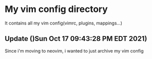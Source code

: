 # My vim config directory
It contains all my vim config(vimrc, plugins, mappings...)
## Update ()Sun Oct 17 09:43:28 PM EDT 2021)
Since i'm moving to neovim, i wanted to just archive my vim config
